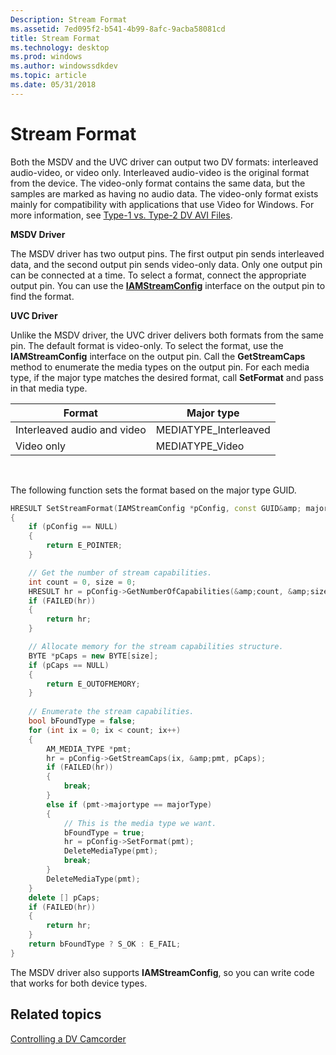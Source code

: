 ```yaml
---
Description: Stream Format
ms.assetid: 7ed095f2-b541-4b99-8afc-9acba58081cd
title: Stream Format
ms.technology: desktop
ms.prod: windows
ms.author: windowssdkdev
ms.topic: article
ms.date: 05/31/2018
---
```


# Stream Format

Both the MSDV and the UVC driver can output two DV formats: interleaved audio-video, or video only. Interleaved audio-video is the original format from the device. The video-only format contains the same data, but the samples are marked as having no audio data. The video-only format exists mainly for compatibility with applications that use Video for Windows. For more information, see [Type-1 vs. Type-2 DV AVI Files](type-1-vs--type-2-dv-avi-files.md).

**MSDV Driver**

The MSDV driver has two output pins. The first output pin sends interleaved data, and the second output pin sends video-only data. Only one output pin can be connected at a time. To select a format, connect the appropriate output pin. You can use the [**IAMStreamConfig**](/windows/desktop/api/Strmif/nn-strmif-iamstreamconfig) interface on the output pin to find the format.

**UVC Driver**

Unlike the MSDV driver, the UVC driver delivers both formats from the same pin. The default format is video-only. To select the format, use the **IAMStreamConfig** interface on the output pin. Call the **GetStreamCaps** method to enumerate the media types on the output pin. For each media type, if the major type matches the desired format, call **SetFormat** and pass in that media type.



| Format                      | Major type             |
|-----------------------------|------------------------|
| Interleaved audio and video | MEDIATYPE\_Interleaved |
| Video only                  | MEDIATYPE\_Video       |



 

The following function sets the format based on the major type GUID.


```C++
HRESULT SetStreamFormat(IAMStreamConfig *pConfig, const GUID&amp; majorType)
{
    if (pConfig == NULL)
    {
        return E_POINTER;
    }

    // Get the number of stream capabilities.
    int count = 0, size = 0;
    HRESULT hr = pConfig->GetNumberOfCapabilities(&amp;count, &amp;size);
    if (FAILED(hr))
    {
        return hr;
    }

    // Allocate memory for the stream capabilities structure.
    BYTE *pCaps = new BYTE[size];
    if (pCaps == NULL)
    {
        return E_OUTOFMEMORY;
    }
    
    // Enumerate the stream capabilities.
    bool bFoundType = false;
    for (int ix = 0; ix < count; ix++)
    {
        AM_MEDIA_TYPE *pmt;
        hr = pConfig->GetStreamCaps(ix, &amp;pmt, pCaps);
        if (FAILED(hr))
        {
            break;
        }
        else if (pmt->majortype == majorType)
        {
            // This is the media type we want.
            bFoundType = true;
            hr = pConfig->SetFormat(pmt);
            DeleteMediaType(pmt);
            break;
        }
        DeleteMediaType(pmt);
    }
    delete [] pCaps;
    if (FAILED(hr))
    {
        return hr;
    }
    return bFoundType ? S_OK : E_FAIL;
}
```



The MSDV driver also supports **IAMStreamConfig**, so you can write code that works for both device types.

## Related topics

<dl> <dt>

[Controlling a DV Camcorder](controlling-a-dv-camcorder.md)
</dt> </dl>

 

 



